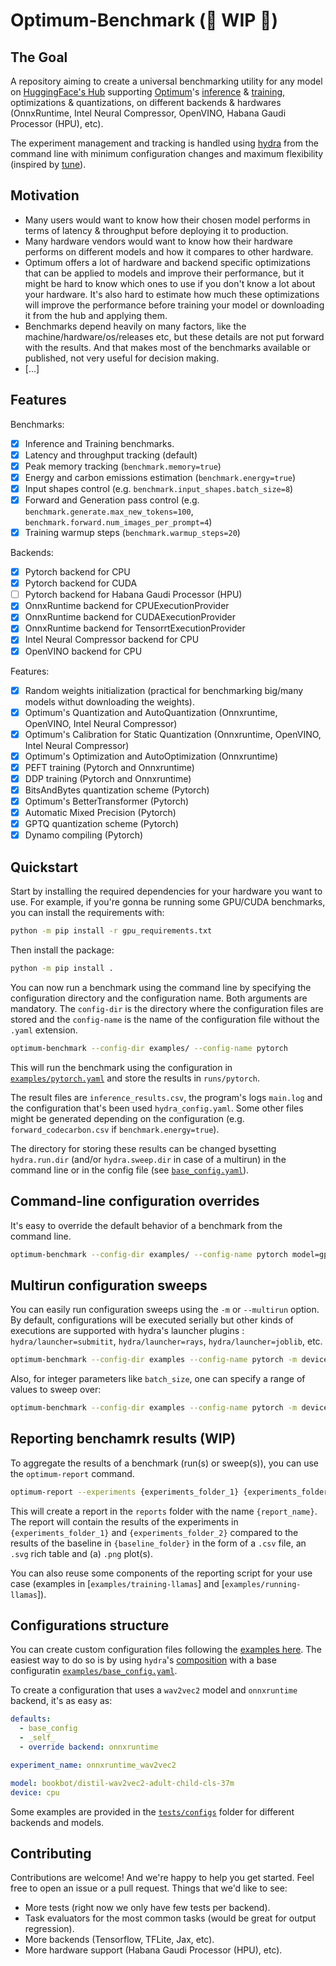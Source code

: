 # Optimum-Benchmark (🚧 WIP 🚧)

## The Goal

A repository aiming to create a universal benchmarking utility for any model on [HuggingFace's Hub](https://huggingface.co/models) supporting [Optimum](https://github.com/huggingface/optimum)'s [inference](https://github.com/huggingface/optimum#accelerated-inference) & [training](https://github.com/huggingface/optimum#accelerated-training), optimizations & quantizations, on different backends & hardwares (OnnxRuntime, Intel Neural Compressor, OpenVINO, Habana Gaudi Processor (HPU), etc).

The experiment management and tracking is handled using [hydra](https://hydra.cc/) from the command line with minimum configuration changes and maximum flexibility (inspired by [tune](https://github.com/huggingface/tune)).

## Motivation

- Many users would want to know how their chosen model performs in terms of latency & throughput before deploying it to production.
- Many hardware vendors would want to know how their hardware performs on different models and how it compares to other hardware.
- Optimum offers a lot of hardware and backend specific optimizations that can be applied to models and improve their performance, but it might be hard to know which ones to use if you don't know a lot about your hardware. It's also hard to estimate how much these optimizations will improve the performance before training your model or downloading it from the hub and applying them.
- Benchmarks depend heavily on many factors, like the machine/hardware/os/releases etc, but these details are not put forward with the results. And that makes most of the benchmarks available or published, not very useful for decision making.
- [...]

## Features

Benchmarks:

- [x] Inference and Training benchmarks.
- [x] Latency and throughput tracking (default)
- [x] Peak memory tracking (`benchmark.memory=true`)
- [x] Energy and carbon emissions estimation (`benchmark.energy=true`)
- [x] Input shapes control (e.g. `benchmark.input_shapes.batch_size=8`)
- [x] Forward and Generation pass control (e.g. `benchmark.generate.max_new_tokens=100`, `benchmark.forward.num_images_per_prompt=4`)
- [x] Training warmup steps (`benchmark.warmup_steps=20`)

Backends:

- [x] Pytorch backend for CPU
- [x] Pytorch backend for CUDA
- [ ] Pytorch backend for Habana Gaudi Processor (HPU)
- [x] OnnxRuntime backend for CPUExecutionProvider
- [x] OnnxRuntime backend for CUDAExecutionProvider
- [x] OnnxRuntime backend for TensorrtExecutionProvider
- [x] Intel Neural Compressor backend for CPU
- [x] OpenVINO backend for CPU

Features:

- [x] Random weights initialization (practical for benchmarking big/many models withut downloading the weights).
- [x] Optimum's Quantization and AutoQuantization (Onnxruntime, OpenVINO, Intel Neural Compressor)
- [x] Optimum's Calibration for Static Quantization (Onnxruntime, OpenVINO, Intel Neural Compressor)
- [x] Optimum's Optimization and AutoOptimization (Onnxruntime)
- [x] PEFT training (Pytorch and Onnxruntime)
- [x] DDP training (Pytorch and Onnxruntime)
- [x] BitsAndBytes quantization scheme (Pytorch)
- [x] Optimum's BetterTransformer (Pytorch)
- [x] Automatic Mixed Precision (Pytorch)
- [x] GPTQ quantization scheme (Pytorch)
- [x] Dynamo compiling (Pytorch)

## Quickstart

Start by installing the required dependencies for your hardware you want to use.
For example, if you're gonna be running some GPU/CUDA benchmarks, you can install the requirements with:

```bash
python -m pip install -r gpu_requirements.txt
```

Then install the package:

```bash
python -m pip install .
```

You can now run a benchmark using the command line by specifying the configuration directory and the configuration name.
Both arguments are mandatory. The `config-dir` is the directory where the configuration files are stored and the `config-name` is the name of the configuration file without the `.yaml` extension.

```bash
optimum-benchmark --config-dir examples/ --config-name pytorch
```

This will run the benchmark using the configuration in [`examples/pytorch.yaml`](examples/pytorch.yaml) and store the results in `runs/pytorch`.

The result files are `inference_results.csv`, the program's logs `main.log` and the configuration that's been used `hydra_config.yaml`. Some other files might be generated depending on the configuration (e.g. `forward_codecarbon.csv` if `benchmark.energy=true`).

The directory for storing these results can be changed bysetting `hydra.run.dir` (and/or `hydra.sweep.dir` in case of a multirun) in the command line or in the config file (see [`base_config.yaml`](examples/base_config.yaml)).

## Command-line configuration overrides

It's easy to override the default behavior of a benchmark from the command line.

```bash
optimum-benchmark --config-dir examples/ --config-name pytorch model=gpt2 device=cuda:1
```

## Multirun configuration sweeps

You can easily run configuration sweeps using the `-m` or `--multirun` option. By default, configurations will be executed serially but other kinds of executions are supported with hydra's launcher plugins : `hydra/launcher=submitit`, `hydra/launcher=rays`, `hydra/launcher=joblib`, etc.

```bash
optimum-benchmark --config-dir examples --config-name pytorch -m device=cpu,cuda
```

Also, for integer parameters like `batch_size`, one can specify a range of values to sweep over:

```bash
optimum-benchmark --config-dir examples --config-name pytorch -m device=cpu,cuda benchmark.input_shapes.batch_size='range(1,10,step=2)'
```

## Reporting benchamrk results (WIP)

To aggregate the results of a benchmark (run(s) or sweep(s)), you can use the `optimum-report` command.

```bash
optimum-report --experiments {experiments_folder_1} {experiments_folder_2} --baseline {baseline_folder} --report-name {report_name}
```

This will create a report in the `reports` folder with the name `{report_name}`. The report will contain the results of the experiments in `{experiments_folder_1}` and `{experiments_folder_2}` compared to the results of the baseline in `{baseline_folder}` in the form of a `.csv` file, an `.svg` rich table and (a) `.png` plot(s).

You can also reuse some components of the reporting script for your use case (examples in [`examples/training-llamas`] and [`examples/running-llamas`]).

## Configurations structure

You can create custom configuration files following the [examples here](examples).
The easiest way to do so is by using `hydra`'s [composition](https://hydra.cc/docs/0.11/tutorial/composition/) with a base configuratin [`examples/base_config.yaml`](examples/base_config.yaml).

To create a configuration that uses a `wav2vec2` model and `onnxruntime` backend, it's as easy as:

```yaml
defaults:
  - base_config
  - _self_
  - override backend: onnxruntime

experiment_name: onnxruntime_wav2vec2

model: bookbot/distil-wav2vec2-adult-child-cls-37m
device: cpu
```

Some examples are provided in the [`tests/configs`](tests/configs/) folder for different backends and models.

## Contributing

Contributions are welcome! And we're happy to help you get started. Feel free to open an issue or a pull request.
Things that we'd like to see:

- More tests (right now we only have few tests per backend).
- Task evaluators for the most common tasks (would be great for output regression).
- More backends (Tensorflow, TFLite, Jax, etc).
- More hardware support (Habana Gaudi Processor (HPU), etc).
